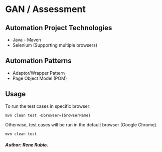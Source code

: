 # GAN / Assessment

## Automation Project Technologies

* Java - Maven
* Selenium (Supporting multiple browsers)

## Automation Patterns
* Adaptor/Wrapper Pattern
* Page Object Model (POM)


## Usage
To run the test cases in specific browser:

    mvn clean test -Dbrowser={browserName}

Otherwise, test cases will be run in the default browser (Google Chrome).

    mvn clean test



##### Author: Rene Rubio.
